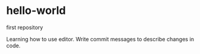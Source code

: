 # hello-world
first repository

Learning how to use editor. Write commit messages to describe changes in code. 
